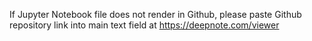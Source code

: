 
If Jupyter Notebook file does not render in Github, please paste Github repository link into main text field at https://deepnote.com/viewer 
